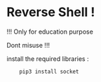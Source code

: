 # Reverse Shell ! 

!!! Only for education purpose

Dont misuse !!!

install the required libraries : 

        pip3 install socket 